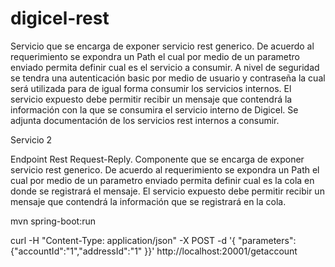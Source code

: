 # digicel-rest

Servicio que se encarga de exponer servicio rest generico. De acuerdo al requerimiento se expondra un Path el cual por medio de un parametro enviado permita definir cual es el servicio a consumir. A nivel de seguridad se tendra una autenticación basic por medio de usuario y contraseña la cual será utilizada para de igual forma consumir los servicios internos. El servicio expuesto debe permitir recibir un mensaje que contendrá la información con la que se consumira el servicio interno de Digicel. Se adjunta documentación de los servicios rest internos a consumir.



Servicio 2

Endpoint Rest Request-Reply. Componente que se encarga de exponer servicio rest generico. De acuerdo al requerimiento se expondra un Path el cual por medio de un parametro enviado permita definir cual es la cola en donde se registrará el mensaje. El servicio expuesto debe permitir recibir un mensaje que contendrá la información que se registrará en la cola.




mvn spring-boot:run

 
 
curl -H "Content-Type: application/json" -X POST -d '{ "parameters":{"accountId":"1","addressId":"1"  }}' http://localhost:20001/getaccount
